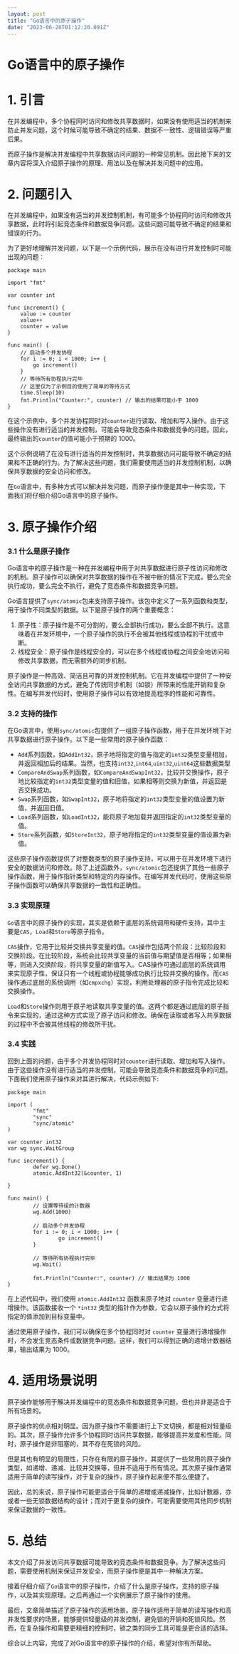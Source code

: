 ```yaml
---
layout: post
title: "Go语言中的原子操作"
date: "2023-06-20T01:12:20.091Z"
---
```

Go语言中的原子操作
==========

1\. 引言
======

在并发编程中，多个协程同时访问和修改共享数据时，如果没有使用适当的机制来防止并发问题，这个时候可能导致不确定的结果、数据不一致性、逻辑错误等严重后果。

而原子操作是解决并发编程中共享数据访问问题的一种常见机制。因此接下来的文章内容将深入介绍原子操作的原理、用法以及在解决并发问题中的应用。

2\. 问题引入
========

在并发编程中，如果没有适当的并发控制机制，有可能多个协程同时访问和修改共享数据，此时将引起竞态条件和数据竞争问题。这些问题可能导致不确定的结果和错误的行为。

为了更好地理解并发问题，以下是一个示例代码，展示在没有进行并发控制时可能出现的问题：

    package main
    
    import "fmt"
    
    var counter int
    
    func increment() {
        value := counter
        value++
        counter = value
    }
    
    func main() {
        // 启动多个并发协程
        for i := 0; i < 1000; i++ {
            go increment()
        }
        // 等待所有协程执行完毕
        // 这里仅为了示例目的使用了简单的等待方式
        time.Sleep(10)
        fmt.Println("Counter:", counter) // 输出的结果可能小于 1000
    }
    

在这个示例中，多个并发协程同时对`counter`进行读取、增加和写入操作。由于这些操作没有进行适当的并发控制，可能会导致竞态条件和数据竞争的问题。因此，最终输出的`counter`的值可能小于预期的 1000。

这个示例说明了在没有进行适当的并发控制时，共享数据访问可能导致不确定的结果和不正确的行为。为了解决这些问题，我们需要使用适当的并发控制机制，以确保共享数据的安全访问和修改。

在`Go`语言中，有多种方式可以解决并发问题，而原子操作便是其中一种实现，下面我们将仔细介绍Go语言中的原子操作。

3\. 原子操作介绍
==========

### 3.1 什么是原子操作

Go语言中的原子操作是一种在并发编程中用于对共享数据进行原子性访问和修改的机制。原子操作可以确保对共享数据的操作在不被中断的情况下完成，要么完全执行成功，要么完全不执行，避免了竞态条件和数据竞争问题。

Go语言提供了`sync/atomic`包来支持原子操作。该包中定义了一系列函数和类型，用于操作不同类型的数据。以下是原子操作的两个重要概念：

1.  原子性：原子操作是不可分割的，要么全部执行成功，要么全部不执行。这意味着在并发环境中，一个原子操作的执行不会被其他线程或协程的干扰或中断。
2.  线程安全：原子操作是线程安全的，可以在多个线程或协程之间安全地访问和修改共享数据，而无需额外的同步机制。

原子操作是一种高效、简洁且可靠的并发控制机制。它在并发编程中提供了一种安全访问共享数据的方式，避免了传统同步机制（如锁）所带来的性能开销和复杂性。在编写并发代码时，使用原子操作可以有效地提高程序的性能和可靠性。

### 3.2 支持的操作

在Go语言中，使用`sync/atomic`包提供了一组原子操作函数，用于在并发环境下对共享数据进行原子操作。以下是一些常用的原子操作函数：

*   `Add`系列函数，如`AddInt32`，原子地将指定的值与指定的`int32`类型变量相加，并返回相加后的结果。当然，也支持`int32`,`int64`,`uint32`,`uint64`这些数据类型
*   `CompareAndSwap`系列函数，如`CompareAndSwapInt32`，比较并交换操作，原子地比较指定的`int32`类型变量的值和旧值，如果相等则交换为新值，并返回是否交换成功。
*   `Swap`系列函数，如`SwapInt32`，原子地将指定的`int32`类型变量的值设置为新值，并返回旧值。
*   `Load`系列函数，如`LoadInt32`，能将原子地加载并返回指定的`int32`类型变量的值。
*   `Store`系列函数，如`StoreInt32`，原子地将指定的`int32`类型变量的值设置为新值。

这些原子操作函数提供了对整数类型的原子操作支持，可以用于在并发环境下进行安全的数据访问和修改。除了上述函数外，`sync/atomic`包还提供了其他一些原子操作函数，用于操作指针类型和特定的内存操作。在编写并发代码时，使用这些原子操作函数可以确保共享数据的一致性和正确性。

### 3.3 实现原理

`Go`语言中的原子操作的实现，其实是依赖于底层的系统调用和硬件支持，其中主要是`CAS`，`Load`和`Store`等原子指令。

`CAS`操作，它用于比较并交换共享变量的值。`CAS`操作包括两个阶段：比较阶段和交换阶段。在比较阶段，系统会比较共享变量的当前值与期望值是否相等；如果相等，则进入交换阶段，将共享变量的新值写入。CAS操作可通过底层的系统调用来实现原子性，保证只有一个线程或协程能够成功执行比较并交换的操作。而`CAS`操作通过底层的系统调用（如`cmpxchg`）实现，利用处理器的原子指令完成比较和交换操作。

`Load`和`Store`操作则用于原子地读取共享变量的值。这两个都是通过底层的原子指令来实现的，通过这种方式实现了原子访问和修改。确保在读取或者写入共享数据的过程中不会被其他线程的修改所干扰。

### 3.4 实践

回到上面的问题，由于多个并发协程同时对`counter`进行读取、增加和写入操作。由于这些操作没有进行适当的并发控制，可能会导致竞态条件和数据竞争的问题。下面我们使用原子操作来对其进行解决，代码示例如下:

    package main
    
    import (
            "fmt"
            "sync"
            "sync/atomic"
    )
    
    var counter int32
    var wg sync.WaitGroup
    
    func increment() {
            defer wg.Done()
            atomic.AddInt32(&counter, 1)
           
    }
    
    func main() {
            // 设置等待组的计数器
            wg.Add(1000)
    
            // 启动多个并发协程
            for i := 0; i < 1000; i++ {
                    go increment()
            }
    
            // 等待所有协程执行完毕
            wg.Wait()
    
            fmt.Println("Counter:", counter) // 输出结果为 1000
    }
    

在上述代码中，我们使用 `atomic.AddInt32` 函数来原子地对 `counter` 变量进行递增操作。该函数接收一个 `*int32` 类型的指针作为参数，它会以原子操作的方式将指定的值添加到目标变量中。

通过使用原子操作，我们可以确保在多个协程同时对 `counter` 变量进行递增操作时，不会发生竞态条件或数据竞争问题。这样，我们可以得到正确的递增计数器结果，输出结果为 1000。

4\. 适用场景说明
==========

原子操作能够用于解决并发编程中的竞态条件和数据竞争问题，但也并非是适合于所有场景的。

原子操作的优点相对明显。因为原子操作不需要进行上下文切换，都是相对轻量级的。其次，原子操作允许多个协程同时访问共享数据，能够提高并发度和性能。同时，原子操作是非阻塞的，其不存在死锁的风险。

但是其也有明显的局限性，只存在有限的原子操作，其提供了一些常用的原子操作类型，如递增、递减、比较并交换等，但并不适用于所有情况。其次原子操作通常适用于简单的读写操作，对于复杂的操作，原子操作起来便不那么便捷了。

因此，总的来说，原子操作可能更适合于简单的递增或递减操作，比如计数器，亦或者一些无锁数据结构的设计；而对于更复杂的操作，可能需要使用其他同步机制来保证数据的一致性。

5\. 总结
======

本文介绍了并发访问共享数据可能导致的竞态条件和数据竞争。为了解决这些问题，需要使用机制来保证并发安全，而原子操作便是其中一种解决方案。

接着仔细介绍了`Go`语言中的原子操作，介绍了什么是原子操作，支持的原子操作，以及其实现原理。之后再通过一个实例展示了原子操作的使用。

最后，文章简单描述了原子操作的适用场景。原子操作适用于简单的读写操作和高并发性要求的场景，能够提供轻量级的并发控制，避免锁的开销和死锁风险。然而，在复杂操作和需要更精细的控制时，锁之类的同步工具可能是更合适的选择。

综合以上内容，完成了对Go语言中的原子操作的介绍，希望对你有所帮助。